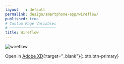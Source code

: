 ```yaml
---
layout   : default
permalink: design/smartphone-app/wireflow/
published: true
# Custom Page Variables
# ─────────────────────
title: Wireflow
---
```


![wireflow](/1718-nmd3-project-broekaert_denuwelaere/assets/images/wireflowsp.jpg)

Open in [Adobe XD](https://xd.adobe.com/view/d253e84a-8584-4f65-45d5-867d1d3e4dfd-a462/){:target="_blank"}{:.btn.btn-primary}